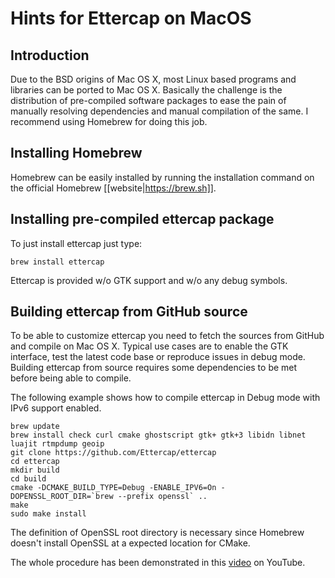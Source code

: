 # Hints for Ettercap on MacOS
## Introduction

Due to the BSD origins of Mac OS X, most Linux based programs and libraries can be ported to Mac OS X.
Basically the challenge is the distribution of pre-compiled software packages to ease the pain of manually resolving dependencies and manual compilation of the same.
I recommend using Homebrew for doing this job.

## Installing Homebrew

Homebrew can be easily installed by running the installation command on the official Homebrew [[website|https://brew.sh]].


## Installing pre-compiled ettercap package

To just install ettercap just type:

    brew install ettercap

Ettercap is provided w/o GTK support and w/o any debug symbols.

## Building ettercap from GitHub source

To be able to customize ettercap you need to fetch the sources from GitHub and compile on Mac OS X. Typical use cases are to enable the GTK interface, test the latest code base or reproduce issues in debug mode.
Building ettercap from source requires some dependencies to be met before being able to compile.

The following example shows how to compile ettercap in Debug mode with IPv6 support enabled.

    brew update
    brew install check curl cmake ghostscript gtk+ gtk+3 libidn libnet luajit rtmpdump geoip
    git clone https://github.com/Ettercap/ettercap
    cd ettercap
    mkdir build
    cd build
    cmake -DCMAKE_BUILD_TYPE=Debug -ENABLE_IPV6=On -DOPENSSL_ROOT_DIR=`brew --prefix openssl` ..
    make
    sudo make install
 
The definition of OpenSSL root directory is necessary since Homebrew doesn't install OpenSSL at a expected location for CMake.

The whole procedure has been demonstrated in this [video](https://www.youtube.com/watch?v=f2gBA0mD42w) on YouTube.